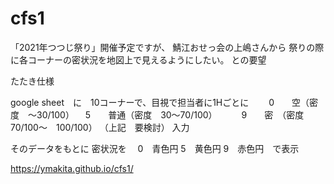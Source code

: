 # cfs1
「2021年つつじ祭り」開催予定ですが、
鯖江おせっ会の上嶋さんから
祭りの際に各コーナーの密状況を地図上で見えるようにしたい。
との要望

たたき仕様

google sheet　に　10コーナーで、目視で担当者に1Hごとに
　　0　　空（密度　～30/100）
  　5　　普通（密度　30～70/100）　
　　9　　密　（密度　70/100～　100/100）
  （上記　要検討）
 入力
 
 そのデータをもとに
 密状況を
 　0　青色円
   5　黄色円
   9　赤色円　で表示
   
 https://ymakita.github.io/cfs1/
 

